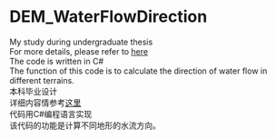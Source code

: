 # DEM_WaterFlowDirection
My study during undergraduate thesis    
For more details, please refer to [here](https://jizhang02.github.io/about/#en)    
The code is written in C#    
The function of this code is to calculate the direction of water flow in different terrains.    
本科毕业设计    
详细内容情参考[这里](https://jizhang02.github.io/about/#zh)    
代码用C#编程语言实现    
该代码的功能是计算不同地形的水流方向。
